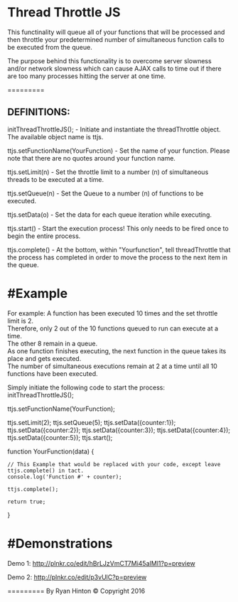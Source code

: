 # Thread Throttle JS

This functinality will queue all of your functions that will be processed and then throttle your predetermined number of simultaneous function calls to be executed from the queue.

The purpose behind this functionality is to overcome server slowness and/or network slowness which can cause AJAX calls to time out if there are too many processes hitting the server at one time.

=========

DEFINITIONS:
--------- 
initThreadThrottleJS(); - Initiate and instantiate the threadThrottle object.  The available object name is ttjs.

ttjs.setFunctionName(YourFunction) - Set the name of your function. Please note that there are no quotes around your function name.

ttjs.setLimit(n) - Set the throttle limit to a number (n) of simultaneous threads to be executed at a time.

ttjs.setQueue(n) - Set the Queue to a number (n) of functions to be executed.

ttjs.setData(o) - Set the data for each queue iteration while executing.

ttjs.start() - Start the execution process! This only needs to be fired once to begin the entire process.

ttjs.complete() - At the bottom, within "Yourfunction", tell threadThrottle that the process has completed in order to move the process to the next item in the queue.

#Example
=========
For example: A function has been executed 10 times and the set throttle limit is 2.  
Therefore, only 2 out of the 10 functions queued to run can execute at a time.  
The other 8 remain in a queue.  
As one function finishes executing, the next function in the queue takes its place and gets executed.  
The number of simultaneous executions remain at 2 at a time until all 10 functions have been executed.

Simply initiate the following code to start the process:
initThreadThrottleJS();

ttjs.setFunctionName(YourFunction);

ttjs.setLimit(2);
ttjs.setQueue(5);
ttjs.setData({counter:1});
ttjs.setData({counter:2});
ttjs.setData({counter:3});
ttjs.setData({counter:4});
ttjs.setData({counter:5});
ttjs.start();

function YourFunction(data) {
    
    // This Example that would be replaced with your code, except leave ttjs.complete() in tact.
    console.log('Function #' + counter);
    
    ttjs.complete();

    return true;
}

#Demonstrations
=========
Demo 1: http://plnkr.co/edit/hBrLJzVmCT7Mi45aIMl1?p=preview

Demo 2: http://plnkr.co/edit/p3vUlC?p=preview

=========
By Ryan Hinton
© Copyright 2016 
